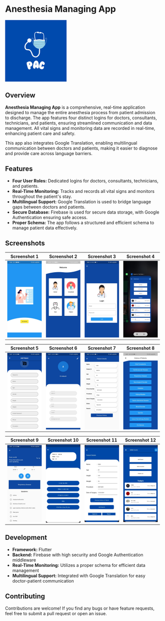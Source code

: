 # Anesthesia Managing App

<img src="https://github.com/sai12092003/Anesthesia-DoctorApp/blob/main/PUFF.png?raw=true" alt="Anesthesia Managing App" width="200"/>

## Overview

**Anesthesia Managing App** is a comprehensive, real-time application designed to manage the entire anesthesia process from patient admission to discharge. The app features four distinct logins for doctors, consultants, technicians, and patients, ensuring streamlined communication and data management. All vital signs and monitoring data are recorded in real-time, enhancing patient care and safety.

This app also integrates Google Translation, enabling multilingual communication between doctors and patients, making it easier to diagnose and provide care across language barriers.

## Features

- **Four User Roles:** Dedicated logins for doctors, consultants, technicians, and patients.
- **Real-Time Monitoring:** Tracks and records all vital signs and monitors throughout the patient's stay.
- **Multilingual Support:** Google Translation is used to bridge language gaps between doctors and patients.
- **Secure Database:** Firebase is used for secure data storage, with Google Authentication ensuring safe access.
- **Proper Schema:** The app follows a structured and efficient schema to manage patient data effectively.

## Screenshots

| Screenshot 1 | Screenshot 2 | Screenshot 3 | Screenshot 4 |
|--------------|--------------|--------------|--------------|
| ![Screenshot 1](https://github.com/sai12092003/Anesthesia-DoctorApp/blob/main/1.jpeg?raw=true) | ![Screenshot 2](https://github.com/sai12092003/Anesthesia-DoctorApp/blob/main/2.jpeg?raw=true) | ![Screenshot 3](https://github.com/sai12092003/Anesthesia-DoctorApp/blob/main/3.jpeg?raw=true) | ![Screenshot 4](https://github.com/sai12092003/Anesthesia-DoctorApp/blob/main/4.jpeg?raw=true) |

| Screenshot 5 | Screenshot 6 | Screenshot 7 | Screenshot 8 |
|--------------|--------------|--------------|--------------|
| ![Screenshot 5](https://github.com/sai12092003/Anesthesia-DoctorApp/blob/main/5.jpeg?raw=true) | ![Screenshot 6](https://github.com/sai12092003/Anesthesia-DoctorApp/blob/main/6.jpeg?raw=true) | ![Screenshot 7](https://github.com/sai12092003/Anesthesia-DoctorApp/blob/main/7.jpeg?raw=true) | ![Screenshot 8](https://github.com/sai12092003/Anesthesia-DoctorApp/blob/main/9.jpeg?raw=true) |

| Screenshot 9 | Screenshot 10 | Screenshot 11 | Screenshot 12 |
|--------------|--------------|--------------|--------------|
| ![Screenshot 9](https://github.com/sai12092003/Anesthesia-DoctorApp/blob/main/10.jpeg?raw=true) | ![Screenshot 10](https://github.com/sai12092003/Anesthesia-DoctorApp/blob/main/11.jpeg?raw=true) | ![Screenshot 11](https://github.com/sai12092003/Anesthesia-DoctorApp/blob/main/12.jpeg?raw=true) | ![Screenshot 12](https://github.com/sai12092003/Anesthesia-DoctorApp/blob/main/13.jpeg?raw=true) |


## Development

- **Framework:** Flutter
- **Backend:** Firebase with high security and Google Authentication middleware
- **Real-Time Monitoring:** Utilizes a proper schema for efficient data management
- **Multilingual Support:** Integrated with Google Translation for easy doctor-patient communication

## Contributing

Contributions are welcome! If you find any bugs or have feature requests, feel free to submit a pull request or open an issue.

